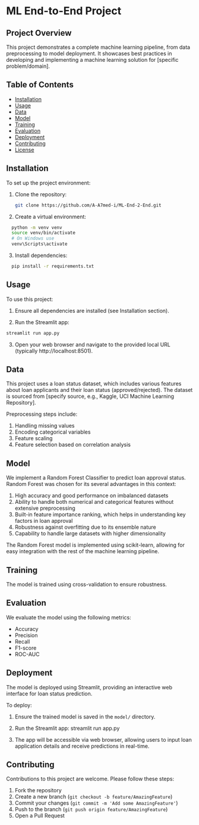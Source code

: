 # ML End-to-End Project

## Project Overview
This project demonstrates a complete machine learning pipeline, from data preprocessing to model deployment. It showcases best practices in developing and implementing a machine learning solution for [specific problem/domain].

## Table of Contents
- [Installation](#installation)
- [Usage](#usage)
- [Data](#data)
- [Model](#model)
- [Training](#training)
- [Evaluation](#evaluation)
- [Deployment](#deployment)
- [Contributing](#contributing)
- [License](#license)


## Installation
To set up the project environment:

1. Clone the repository:
   ```bash
   git clone https://github.com/A-A7med-i/ML-End-2-End.git
   ```

2. Create a virtual environment:

```bash
  python -m venv venv
  source venv/bin/activate
  # On Windows use
  venv\Scripts\activate
```

3. Install dependencies:

```bash
  pip install -r requirements.txt
```

## Usage
To use this project:

1. Ensure all dependencies are installed (see Installation section).

2. Run the Streamlit app:
```python
streamlit run app.py
```

3. Open your web browser and navigate to the provided local URL (typically http://localhost:8501).


## Data
This project uses a loan status dataset, which includes various features about loan applicants and their loan status (approved/rejected). The dataset is sourced from [specify source, e.g., Kaggle, UCI Machine Learning Repository].

Preprocessing steps include:
1. Handling missing values
2. Encoding categorical variables
3. Feature scaling
4. Feature selection based on correlation analysis

## Model
We implement a Random Forest Classifier to predict loan approval status. Random Forest was chosen for its several advantages in this context:

1. High accuracy and good performance on imbalanced datasets
2. Ability to handle both numerical and categorical features without extensive preprocessing
3. Built-in feature importance ranking, which helps in understanding key factors in loan approval
4. Robustness against overfitting due to its ensemble nature
5. Capability to handle large datasets with higher dimensionality

The Random Forest model is implemented using scikit-learn, allowing for easy integration with the rest of the machine learning pipeline.

## Training
The model is trained using cross-validation to ensure robustness.


## Evaluation
We evaluate the model using the following metrics:
- Accuracy
- Precision
- Recall
- F1-score
- ROC-AUC

## Deployment
The model is deployed using Streamlit, providing an interactive web interface for loan status prediction.

To deploy:

1. Ensure the trained model is saved in the `model/` directory.

2. Run the Streamlit app:
streamlit run app.py

3. The app will be accessible via web browser, allowing users to input loan application details and receive predictions in real-time.


## Contributing
Contributions to this project are welcome. Please follow these steps:
1. Fork the repository
2. Create a new branch (`git checkout -b feature/AmazingFeature`)
3. Commit your changes (`git commit -m 'Add some AmazingFeature'`)
4. Push to the branch (`git push origin feature/AmazingFeature`)
5. Open a Pull Request